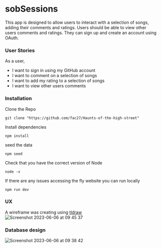 # sobSessions

This app is designed to allow users to interact with a selection of songs, adding their comments and ratings. Users should be able to view other users comments and ratings. They can sign up and create an account using OAuth.

### User Stories

As a user,
- I want to sign in using my GitHub account
- I want to comment on a selection of songs
- I want to add my rating to a selection of songs
- I want to view other users comments

### Installation

Clone the Repo 
```
git clone "https://github.com/fac27/Haunts-of-the-high-street"
```
Install dependencies 
```
npm install 
```
seed the data
```
npm seed
```
Check that you have the correct version of Node 
```
node -v
```
If there are any issues accessing the fly website you can run locally 
```
npm run dev
```
### UX
A wireframe was creating using [tldraw](https://www.tldraw.com/r/v2_E2B4vhDM-y3bh5FhSJRXa?viewport=298%2C-90%2C2003%2C1005&page=page%3A9VhkqMKi6LCu7kKg2lkFD)
![Screenshot 2023-06-06 at 09 45 37](https://github.com/fac27/sobSessions/assets/114364165/a83366c7-b996-40c0-8264-93c86821b1fa)

### Database design
![Screenshot 2023-06-06 at 09 38 42](https://github.com/fac27/sobSessions/assets/114364165/3826fb20-8735-4989-9cb0-32299ff5422e)
